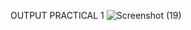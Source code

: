 OUTPUT PRACTICAL 1
![Screenshot (19)](https://user-images.githubusercontent.com/110705605/183282353-77a50f2a-d83b-4f80-99ff-012acf4e3427.png)
